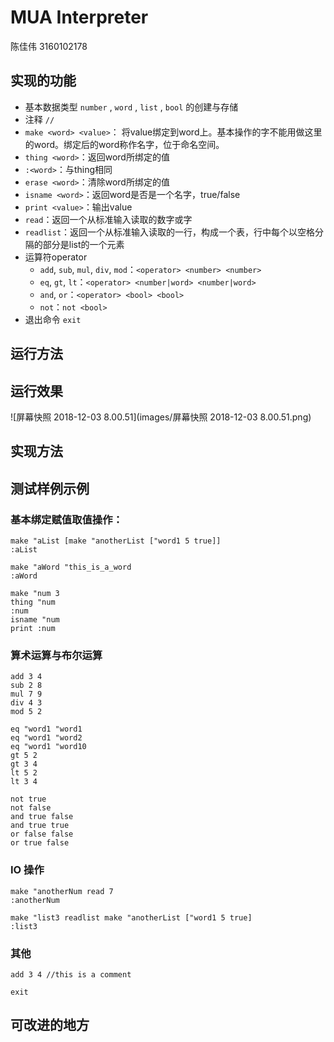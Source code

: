 # MUA Interpreter

陈佳伟 3160102178

## 实现的功能

* 基本数据类型 `number` , `word` , `list` , `bool`  的创建与存储
* 注释 `//`
* `make <word> <value>`： 将value绑定到word上。基本操作的字不能用做这里的word。绑定后的word称作名字，位于命名空间。
* `thing <word>`：返回word所绑定的值
* `:<word>`：与thing相同
* `erase <word>`：清除word所绑定的值
* `isname <word>`：返回word是否是一个名字，true/false
* `print <value>`：输出value
* `read`：返回一个从标准输入读取的数字或字
* `readlist`：返回一个从标准输入读取的一行，构成一个表，行中每个以空格分隔的部分是list的一个元素
* 运算符operator
  - `add`, `sub`, `mul`, `div`, `mod`：`<operator> <number> <number>`
  - `eq`, `gt`, `lt`：`<operator> <number|word> <number|word>`
  - `and`, `or`：`<operator> <bool> <bool>`
  - `not`：`not <bool>`
* 退出命令 `exit`

## 运行方法



## 运行效果

![屏幕快照 2018-12-03 8.00.51](images/屏幕快照 2018-12-03 8.00.51.png)

## 实现方法



## 测试样例示例

### 基本绑定赋值取值操作：

```
make "aList [make "anotherList ["word1 5 true]]
:aList
```

```
make "aWord "this_is_a_word
:aWord
```

```
make "num 3
thing "num
:num
isname "num
print :num
```

### 算术运算与布尔运算

```
add 3 4
sub 2 8
mul 7 9
div 4 3
mod 5 2
```

```
eq "word1 "word1
eq "word1 "word2
eq "word1 "word10
gt 5 2
gt 3 4
lt 5 2
lt 3 4
```

```
not true
not false
and true false
and true true
or false false
or true false
```

### IO 操作

```
make "anotherNum read 7
:anotherNum
```

```
make "list3 readlist make "anotherList ["word1 5 true]
:list3
```

### 其他

```
add 3 4 //this is a comment
```

```
exit
```



## 可改进的地方



